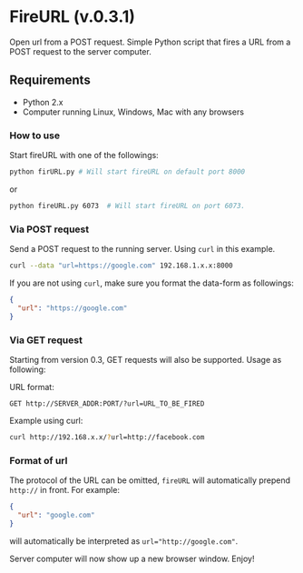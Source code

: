 # FireURL (v.0.3.1)
Open url from a POST request. Simple Python script that fires a URL from a POST request to the server computer.

## Requirements
- Python 2.x
- Computer running Linux, Windows, Mac with any browsers

### How to use
Start fireURL with one of the followings:

```bash
python firURL.py # Will start fireURL on default port 8000
```

or

```bash
python fireURL.py 6073  # Will start fireURL on port 6073.
```

### Via POST request
Send a POST request to the running server. Using ```curl``` in this example.
```bash
curl --data "url=https://google.com" 192.168.1.x.x:8000
```

If you are not using ```curl```, make sure you format the data-form as followings:
```json
{
  "url": "https://google.com"
}
```



### Via GET request
Starting from version 0.3, GET requests will also be supported. Usage as following:

URL format:
```
GET http://SERVER_ADDR:PORT/?url=URL_TO_BE_FIRED
```

Example using curl:
```bash
curl http://192.168.x.x/?url=http://facebook.com
```

### Format of url
The protocol of the URL can be omitted, ```fireURL``` will automatically prepend ```http://``` in front. For example:

```json
{
  "url": "google.com"
}
```
will automatically be interpreted as ```url="http://google.com"```.

Server computer will now show up a new browser window. Enjoy!
